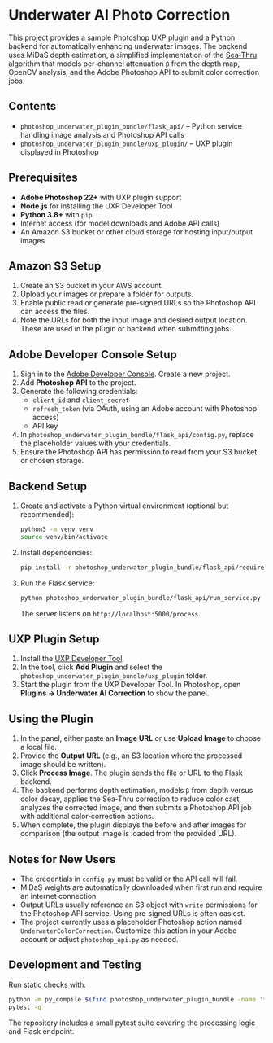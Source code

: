 # Underwater AI Photo Correction

This project provides a sample Photoshop UXP plugin and a Python backend for automatically enhancing underwater images. The backend uses MiDaS depth estimation, a simplified implementation of the [Sea‑Thru](https://github.com/hainh/sea-thru) algorithm that models per-channel attenuation `β` from the depth map, OpenCV analysis, and the Adobe Photoshop API to submit color correction jobs.

## Contents
- `photoshop_underwater_plugin_bundle/flask_api/` – Python service handling image analysis and Photoshop API calls
- `photoshop_underwater_plugin_bundle/uxp_plugin/` – UXP plugin displayed in Photoshop

## Prerequisites
- **Adobe Photoshop 22+** with UXP plugin support
- **Node.js** for installing the UXP Developer Tool
- **Python 3.8+** with `pip`
- Internet access (for model downloads and Adobe API calls)
- An Amazon S3 bucket or other cloud storage for hosting input/output images

## Amazon S3 Setup
1. Create an S3 bucket in your AWS account.
2. Upload your images or prepare a folder for outputs.
3. Enable public read or generate pre‑signed URLs so the Photoshop API can access the files.
4. Note the URLs for both the input image and desired output location. These are used in the plugin or backend when submitting jobs.

## Adobe Developer Console Setup
1. Sign in to the [Adobe Developer Console](https://developer.adobe.com/console). Create a new project.
2. Add **Photoshop API** to the project.
3. Generate the following credentials:
   - `client_id` and `client_secret`
   - `refresh_token` (via OAuth, using an Adobe account with Photoshop access)
   - API key
4. In `photoshop_underwater_plugin_bundle/flask_api/config.py`, replace the placeholder values with your credentials.
5. Ensure the Photoshop API has permission to read from your S3 bucket or chosen storage.

## Backend Setup
1. Create and activate a Python virtual environment (optional but recommended):
   ```bash
   python3 -m venv venv
   source venv/bin/activate
   ```
2. Install dependencies:
   ```bash
   pip install -r photoshop_underwater_plugin_bundle/flask_api/requirements.txt
   ```
3. Run the Flask service:
   ```bash
   python photoshop_underwater_plugin_bundle/flask_api/run_service.py
   ```
   The server listens on `http://localhost:5000/process`.

## UXP Plugin Setup
1. Install the [UXP Developer Tool](https://developer.adobe.com/photoshop/uxp/guides/uxp-developer-tools/).
2. In the tool, click **Add Plugin** and select the `photoshop_underwater_plugin_bundle/uxp_plugin` folder.
3. Start the plugin from the UXP Developer Tool. In Photoshop, open **Plugins → Underwater AI Correction** to show the panel.

## Using the Plugin
1. In the panel, either paste an **Image URL** or use **Upload Image** to choose a local file.
2. Provide the **Output URL** (e.g., an S3 location where the processed image should be written).
3. Click **Process Image**. The plugin sends the file or URL to the Flask backend.
4. The backend performs depth estimation, models `β` from depth versus color decay, applies the Sea‑Thru correction to reduce color cast, analyzes the corrected image, and then submits a Photoshop API job with additional color‑correction actions.
5. When complete, the plugin displays the before and after images for comparison (the output image is loaded from the provided URL).

## Notes for New Users
- The credentials in `config.py` must be valid or the API call will fail.
- MiDaS weights are automatically downloaded when first run and require an internet connection.
- Output URLs usually reference an S3 object with `write` permissions for the Photoshop API service. Using pre‑signed URLs is often easiest.
- The project currently uses a placeholder Photoshop action named `UnderwaterColorCorrection`. Customize this action in your Adobe account or adjust `photoshop_api.py` as needed.

## Development and Testing
Run static checks with:
```bash
python -m py_compile $(find photoshop_underwater_plugin_bundle -name '*.py')
pytest -q
```
The repository includes a small pytest suite covering the processing logic and Flask endpoint.

